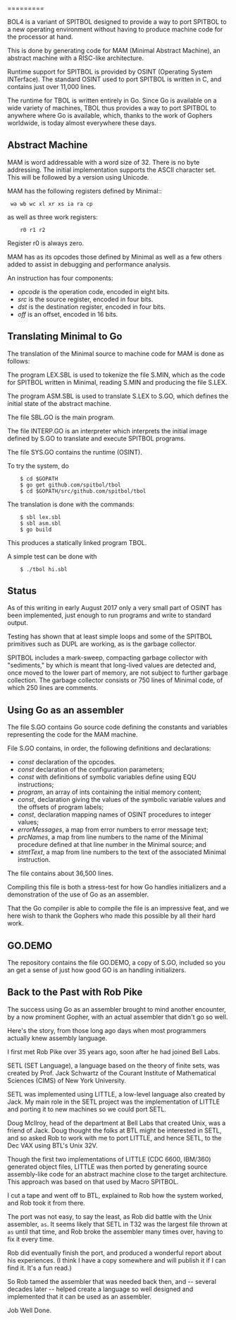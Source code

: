 
=========

BOL4 is a variant of SPITBOL designed to provide a way to port SPITBOL to a new
operating environment without having to produce machine code for the processor at hand.


This is done by generating code for MAM (Minimal Abstract Machine),
an abstract machine with a RISC-like architecture.

Runtime support for SPITBOL is provided by OSINT (Operating System INTerface).
The standard OSINT used to port SPITBOL is written in C, and contains just over
11,000 lines.

The runtime for TBOL is written entirely in Go.  Since Go is available on a wide
variety of machines, TBOL thus provides a way to port SPITBOL to 
anywhere where Go is available, which, thanks to the work of Gophers
worldwide, is today almost everywhere these days.


## Abstract Machine

MAM is word addressable with a word size of 32. There is no byte addressing.
The initial implementation supports the ASCII character set. This will be followed
by a version using Unicode.


MAM has the following registers defined by Minimal::

```
 wa wb wc xl xr xs ia ra cp
```

as well as three work registers:

```
	r0 r1 r2
```

Register r0 is always zero.

MAM has as its opcodes those defined by Minimal as well as a few others
added to assist in debugging and performance analysis.

An instruction has four components:

* _opcode_ is the operation code, encoded in eight bits.
* _src_ is the source register, encoded in four bits.
* _dst_ is the destination register, encoded in four bits.
* _off_ is an offset, encoded in 16 bits.


## Translating Minimal to Go

The translation of the Minimal source to machine code for MAM is done as follows:

The program LEX.SBL is used to tokenize the file S.MIN, which as the code
for SPITBOL written in Minimal, reading S.MIN and producing the file S.LEX.

The program ASM.SBL is used to translate S.LEX to S.GO,
which defines the initial state of the abstract machine.

The file SBL.GO is the main program.

The file INTERP.GO is an interpreter which interprets the initial image defined by
S.GO to translate and execute SPITBOL programs.

The file SYS.GO contains the runtime (OSINT).

To try the system, do

```
    $ cd $GOPATH
    $ go get github.com/spitbol/tbol
    $ cd $GOPATH/src/github.com/spitbol/tbol
```

The translation is done with the commands:

```
    $ sbl lex.sbl
    $ sbl asm.sbl
    $ go build
```

This produces a statically linked program TBOL.

A simple test can be done with

```
    $ ./tbol hi.sbl
```

## Status

As of this writing in early August 2017 only a very small part of OSINT has been implemented,
just enough to run programs and write to standard output.

Testing has shown that at least simple loops and some of the SPITBOL
primitives such as DUPL are working, as is the garbage collector.

SPITBOL includes a mark-sweep, compacting garbage collector with "sediments," by which
is meant that long-lived values are detected and, once moved to the lower part of memory,
are not subject to further garbage collection. The garbage collector consists or 750 lines
of Minimal code, of which 250 lines are comments.


## Using Go as an assembler

The file S.GO contains Go source code defining the constants and variables representing the
code for the MAM machine.

File S.GO contains, in order, the following definitions and declarations:

-   _const_ declaration of the opcodes.
-   _const_ declaration of the configuration parameters; 
-   _const_ with  definitions of symbolic variables define using EQU instructions;
-    _program_, an array of ints containing the initial memory content;
-    _const_, declaration giving the values of the symbolic variable values
and the offsets of program labels;
-    _const_, declaration mapping names of OSINT procedures to integer values;
-    _errorMessages_, a map from error numbers to error message text;
-    _prcNames_, a map from line numbers to the name of the Minimal procedure
         defined at that line number in the Minimal source; and
-    _stmtText_, a map from line numbers to the text of the associated Minimal instruction.

The file contains about 36,500 lines.

Compiling this file is both a stress-test for how Go handles initializers and a demonstration
of the use of Go as an assembler.

That the Go compiler is able to compile the file is an impressive feat,
and we here wish to thank the Gophers who made this possible by all their hard work.


## GO.DEMO

The repository contains the file GO.DEMO, a copy of S.GO, included so you an get
a sense of just how good GO is an handling initializers.

## Back to the Past with Rob Pike

The success using Go as an assembler brought to mind another encounter, by a now
prominent Gopher, with an actual assembler that didn't go so well.

Here's the story, from those long ago days when most programmers actually knew assembly language.

I first met Rob Pike over 35 years ago, soon after he had joined Bell Labs.

SETL (SET Language), a language based on the theory of finite sets,  was created by
Prof. Jack Schwartz of the Courant Institute of Mathematical Sciences (CIMS)
of New York University.

SETL was implemented using LITTLE, a low-level language also created by Jack.
My main role in the SETL project was the implementation of LITTLE and porting
it to new machines so we could port SETL.

Doug McIlroy, head of the department at Bell Labs that created Unix, was a friend of Jack. 
Doug thought the folks at BTL might be interested in SETL, and so asked Rob to work with
me to port LITTLE, and hence SETL, to the Dec VAX using BTL's Unix 32V.

Though the first two implementations of LITTLE (CDC 6600, IBM/360) generated object files, LITTLE
was then ported by generating source assembly-like code for an abstract machine
close to the target architecture.  This approach was based on that used by Macro SPITBOL.

I cut a tape and went off to BTL, explained to Rob how the system worked, and Rob took it from
there.

The port was not easy, to say the least, as Rob did battle with the Unix assembler, `as`.
It seems likely that SETL in T32 was the largest file thrown at `as` until that time, and
Rob broke the assembler many times over, having to fix it every time.

Rob did eventually finish the port, and produced a wonderful report about his experiences.
(I think I have a copy somewhere and will publish it if I can find it. It's a fun read.)

So Rob tamed the assembler that was needed back then, and --  several decades later -- helped create a language
so well designed and implemented that it can be used as an assembler.

Job Well Done.

